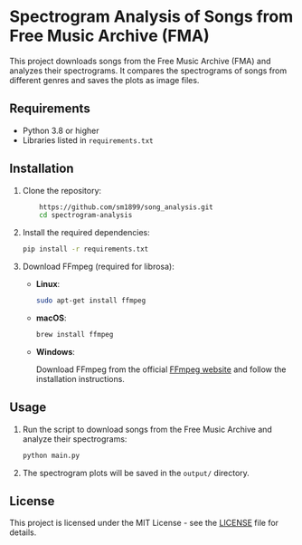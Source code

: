 # Spectrogram Analysis of Songs from Free Music Archive (FMA)

This project downloads songs from the Free Music Archive (FMA) and analyzes their spectrograms. It compares the spectrograms of songs from different genres and saves the plots as image files.

## Requirements

- Python 3.8 or higher
- Libraries listed in `requirements.txt`

## Installation

1. Clone the repository:

    ```bash
        https://github.com/sm1899/song_analysis.git
        cd spectrogram-analysis
    ```

2. Install the required dependencies:

    ```bash
    pip install -r requirements.txt
    ```

3. Download FFmpeg (required for librosa):

    - **Linux**:

      ```bash
      sudo apt-get install ffmpeg
      ```

    - **macOS**:

      ```bash
      brew install ffmpeg
      ```

    - **Windows**:

      Download FFmpeg from the official [FFmpeg website](https://ffmpeg.org/download.html) and follow the installation instructions.

## Usage

1. Run the script to download songs from the Free Music Archive and analyze their spectrograms:

    ```bash
    python main.py
    ```

2. The spectrogram plots will be saved in the `output/` directory.

## License

This project is licensed under the MIT License - see the [LICENSE](LICENSE) file for details.

